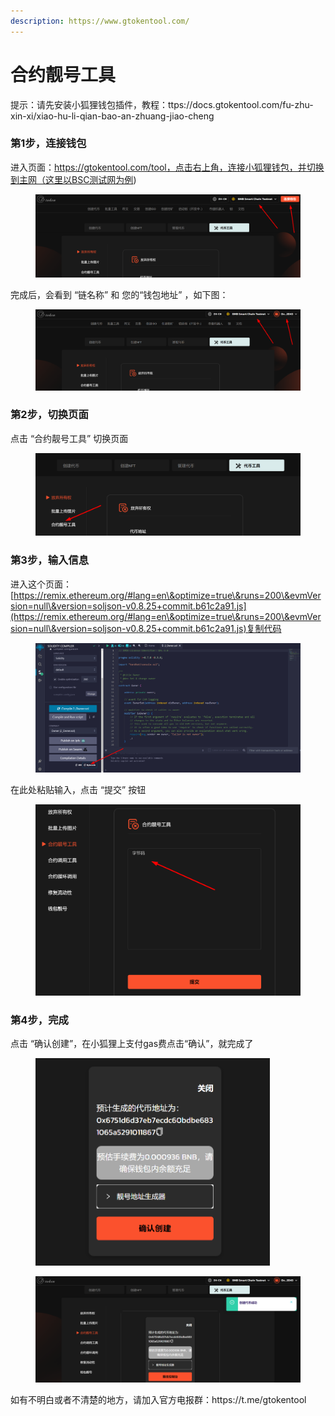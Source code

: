 ```yaml
---
description: https://www.gtokentool.com/
---
```


# 合约靓号工具

提示：请先安装小狐狸钱包插件，教程：ttps://docs.gtokentool.com/fu-zhu-xin-xi/xiao-hu-li-qian-bao-an-zhuang-jiao-cheng

### 第1步，连接钱包

进入页面：https://gtokentool.com/tool，点击右上角，连接小狐狸钱包，并切换到主网（这里以BSC测试网为例)

<figure><img src="../.gitbook/assets/image (20).png" alt=""><figcaption></figcaption></figure>

完成后，会看到 “链名称” 和 您的“钱包地址” ，如下图：

<figure><img src="../.gitbook/assets/image (21).png" alt=""><figcaption></figcaption></figure>

### 第2步，切换页面

点击 “合约靓号工具” 切换页面

<figure><img src="../.gitbook/assets/image (23).png" alt=""><figcaption></figcaption></figure>

### 第3步，输入信息

进入这个页面：[https://remix.ethereum.org/#lang=en\&optimize=true\&runs=200\&evmVersion=null\&version=soljson-v0.8.25+commit.b61c2a91.js](https://remix.ethereum.org/#lang=en\&optimize=true\&runs=200\&evmVersion=null\&version=soljson-v0.8.25+commit.b61c2a91.js)复制代码

<figure><img src="../.gitbook/assets/image (27).png" alt=""><figcaption></figcaption></figure>

在此处粘贴输入，点击 “提交” 按钮

<figure><img src="../.gitbook/assets/image (25).png" alt=""><figcaption></figcaption></figure>

### 第4步，完成

点击 “确认创建”，在小狐狸上支付gas费点击“确认”，就完成了

<figure><img src="../.gitbook/assets/image (28).png" alt="" width="375"><figcaption></figcaption></figure>

<figure><img src="../.gitbook/assets/image (29).png" alt=""><figcaption></figcaption></figure>
如有不明白或者不清楚的地方，请加入官方电报群：https://t.me/gtokentool

